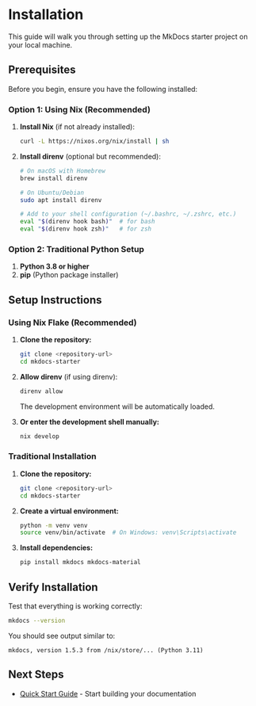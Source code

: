 # Installation

This guide will walk you through setting up the MkDocs starter project on your local machine.

## Prerequisites

Before you begin, ensure you have the following installed:

### Option 1: Using Nix (Recommended)

1. **Install Nix** (if not already installed):
   ```bash
   curl -L https://nixos.org/nix/install | sh
   ```

2. **Install direnv** (optional but recommended):
   ```bash
   # On macOS with Homebrew
   brew install direnv
   
   # On Ubuntu/Debian
   sudo apt install direnv
   
   # Add to your shell configuration (~/.bashrc, ~/.zshrc, etc.)
   eval "$(direnv hook bash)"  # for bash
   eval "$(direnv hook zsh)"   # for zsh
   ```

### Option 2: Traditional Python Setup

1. **Python 3.8 or higher**
2. **pip** (Python package installer)

## Setup Instructions

### Using Nix Flake (Recommended)

1. **Clone the repository:**
   ```bash
   git clone <repository-url>
   cd mkdocs-starter
   ```

2. **Allow direnv** (if using direnv):
   ```bash
   direnv allow
   ```
   The development environment will be automatically loaded.

3. **Or enter the development shell manually:**
   ```bash
   nix develop
   ```

### Traditional Installation

1. **Clone the repository:**
   ```bash
   git clone <repository-url>
   cd mkdocs-starter
   ```

2. **Create a virtual environment:**
   ```bash
   python -m venv venv
   source venv/bin/activate  # On Windows: venv\Scripts\activate
   ```

3. **Install dependencies:**
   ```bash
   pip install mkdocs mkdocs-material
   ```

## Verify Installation

Test that everything is working correctly:

```bash
mkdocs --version
```

You should see output similar to:
```
mkdocs, version 1.5.3 from /nix/store/... (Python 3.11)
```

## Next Steps

- [Quick Start Guide](quickstart.md) - Start building your documentation